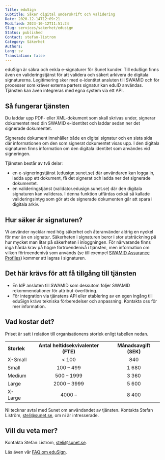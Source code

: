 ```yaml
---
Title: eduSign
Subtitle: Säker digital underskrift och validering
Date: 2020-12-14T12:09:21
Modified: 2023-10-12T11:51:24
Slug: services/sakerhet/edusign
Status: published
Contact: stefan-listrom
Category: Säkerhet
Authors: 
Lang: sv
Translation: false
---
```


eduSign är säkra och enkla e-signaturer för Sunet kunder. Till eduSign finns även en valideringstjänst för att validera och säkert arkivera de digitala signaturerna. Legitimering sker med e-identitet ansluten till SWAMID och för processer som kräver externa parters signatur kan eduID användas. Tjänsten kan även integreras med egna system via ett API.

Så fungerar tjänsten
--------------------

Du laddar upp PDF- eller XML-dokument som skall skrivas under, signerar dokumentet med din SWAMID e-identitet och laddar sedan ner det signerade dokumentet.

Signerade dokument innehåller både en digital signatur och en sista sida där informationen om den som signerat dokumentet visas upp. I den digitala signaturen finns information om den digitala identitet som användes vid signeringen.

Tjänsten består av två delar:

* en e-signeringstjänst (edusign.sunet.se) där användaren kan logga in, ladda upp ett dokument, få det signerat och ladda ner det signerade dokumentet.
* en valideringstjänst (validator.edusign.sunet.se) där den digitala signaturen kan valideras. I denna funktion utfärdas också så kallade valideringsintyg som gör att de signerade dokumenten går att spara i digitala arkiv.

Hur säker är signaturen?
------------------------

Vi använder nycklar med hög säkerhet och återanvänder aldrig en nyckel för mer än en signatur. Säkerheten i signaturen beror i stor utsträckning på hur mycket man litar på säkerheten i inloggningen. För närvarande finns inga hårda krav på högre förtroendenivå i tjänsten, men information om vilken förtroendenivå som används (se till exempel [SWAMID Assurance Profiles](https://wiki.sunet.se/display/SWAMID/SWAMIDs+Assurance+Profiles)) kommer att lagras i signaturen.

Det här krävs för att få tillgång till tjänsten
-----------------------------------------------

* En IdP ansluten till SWAMID som dessutom följer SWAMID rekommendationer för attribut-överföring.
* För integration via tjänstens API eller etablering av en egen ingång till eduSign krävs tekniska förberedelser och anpassning. Kontakta oss för mer information.

Vad kostar det?
---------------

Priset är satt i relation till organisationens storlek enligt tabellen nedan.

|             |                                     |                        |
| ----------- |:-----------------------------------:|:----------------------:|
| **Storlek** | **Antal heltidsekvivalenter (FTE)** | **Månadsavgift (SEK)** |
| X-Small     |                < 100                |          840           |
| Small       |              100 – 499              |         1 680          |
| Medium      |             500 – 1999              |         3 360          |
| Large       |             2000 – 3999             |         5 600          |
| X-Large     |               4000 –                |         8 400          |

Ni tecknar avtal med Sunet om användandet av tjänsten. Kontakta Stefan Liström, [steli@sunet.se](mailto:steli@sunet.se), om ni är intresserade.

Vill du veta mer?
-----------------

Kontakta Stefan Liström, [steli@sunet.se](mailto:steli@sunet.se).

Läs även vår [FAQ om eduSign](https://wiki.sunet.se/display/EDUSIGN/FAQ).

